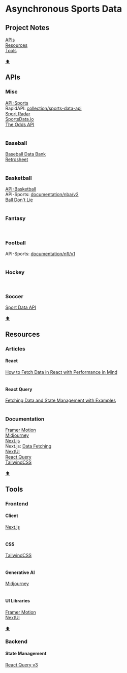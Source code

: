 # Asynchronous Sports Data

## Project Notes

[APIs](#apis)</br>
[Resources](#resources)</br>
[Tools](#tools)</br>
[](https://)</br>
[⬆](#project-notes)

## APIs

### Misc

[API-Sports](https://api-sports.io)</br>
RapidAPI: [collection/sports-data-api](https://rapidapi.com/collection/sports-data-api)</br>
[Sport Radar](https://sportradar.com)</br>
[SportsData.io](https://sportsdata.io)</br>
[The Odds API](https://the-odds-api.com)</br>
[](https://)</br>

### Baseball

[Baseball Data Bank](https://github.com/chadwickbureau/baseballdatabank)</br>
[Retrosheet](https://retrosheet.org)</br>
[](https://)</br>

### Basketball

[API-Basketball](https://api-basketball.com)</br>
API-Sports: [documentation/nba/v2](https://api-sports.io/documentation/nba/v2)</br>
[Ball Don't Lie](https://www.balldontlie.io)</br>
[](https://)</br>

### Fantasy

[](https://)</br>

### Football

API-Sports: [documentation/nfl/v1](https://api-sports.io/documentation/nfl/v1)</br>
[](https://)</br>

### Hockey

[](https://)</br>

### Soccer

[Sport Data API](https://sportdataapi.com)</br>
[](https://)</br>
[⬆](#project-notes)

## Resources

### Articles

#### React

[How to Fetch Data in React with Performance in Mind](https://www.developerway.com/posts/how-to-fetch-data-in-react)</br>
[](https://)</br>

#### React Query

[Fetching Data and State Management with Examples](https://www.copycat.dev/blog/react-query/)</br>
[](https://)</br>

### Documentation

[Framer Motion](https://www.framer.com/motion/)</br>
[Midjourney](https://docs.midjourney.com)</br>
[Next.js](https://nextjs.org/docs)</br>
Next.js: [Data Fetching](https://nextjs.org/docs/pages/building-your-application/data-fetching)</br>
[NextUI](https://nextui.org/docs/guide/introduction)</br>
[React Query](https://tanstack.com/query/v4/docs/react/overview)</br>
[TailwindCSS](https://tailwindcss.com/docs/installation)</br>
[](https://)</br>
[⬆](#project-notes)

## Tools

### Frontend

#### Client

[Next.js](https://nextjs.org)</br>
[](https://)</br>

#### CSS

[TailwindCSS](https://tailwindcss.org)</br>
[](https://)</br>

#### Generative AI

[Midjourney](https://docs.midjourney.com)</br>
[](https://)</br>

#### UI Libraries

[Framer Motion](https://www.framer.com/motion/)</br>
[NextUI](https://nextui.org)</br>
[](https://)</br>
[⬆](#project-notes)

### Backend

#### State Management

[React Query v3](https://tanstack.com/query/v3/)</br>
[](https://)</br>
